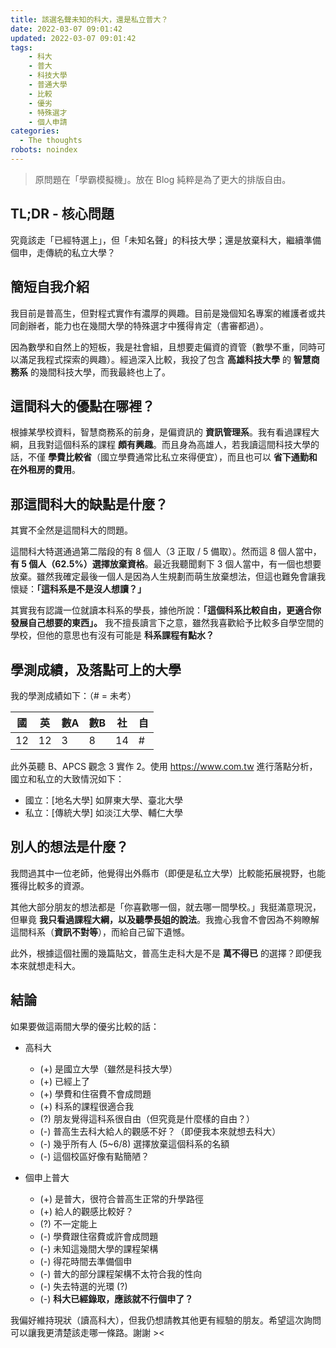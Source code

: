 ```yaml
---
title: 該選名聲未知的科大，還是私立普大？
date: 2022-03-07 09:01:42
updated: 2022-03-07 09:01:42
tags:
    - 科大
    - 普大
    - 科技大學
    - 普通大學
    - 比較
    - 優劣
    - 特殊選才
    - 個人申請
categories:
  - The thoughts
robots: noindex
---
```


> 原問題在「學霸模擬機」。放在 Blog 純粹是為了更大的排版自由。

TL;DR - 核心問題
---

究竟該走「已經特選上」，但「未知名聲」的科技大學；還是放棄科大，繼續準備個申，走傳統的私立大學？

簡短自我介紹
---

我目前是普高生，但對程式實作有濃厚的興趣。目前是幾個知名專案的維護者或共同創辦者，能力也在幾間大學的特殊選才中獲得肯定（書審都過）。

因為數學和自然上的短板，我是社會組，且想要走偏資的資管（數學不重，同時可以滿足我程式探索的興趣）。經過深入比較，我投了包含 **高雄科技大學** 的 **智慧商務系** 的幾間科技大學，而我最終也上了。

這間科大的優點在哪裡？
---

根據某學校資料，智慧商務系的前身，是偏資訊的 **資訊管理系**。我有看過課程大綱，且我對這個科系的課程 **頗有興趣**。而且身為高雄人，若我讀這間科技大學的話，不僅 **學費比較省**（國立學費通常比私立來得便宜），而且也可以 **省下通勤和在外租房的費用**。

那這間科大的缺點是什麼？
---

其實不全然是這間科大的問題。

這間科大特選通過第二階段的有 8 個人（3 正取 / 5 備取）。然而這 8 個人當中，**有 5 個人（62.5%）選擇放棄資格**。最近我聽聞剩下 3 個人當中，有一個也想要放棄。雖然我確定最後一個人是因為人生規劃而萌生放棄想法，但這也難免會讓我懷疑：**「這科系是不是沒人想讀？」**

其實我有認識一位就讀本科系的學長，據他所說：**「這個科系比較自由，更適合你發展自己想要的東西」。** 我不擅長讀言下之意，雖然我喜歡給予比較多自學空間的學校，但他的意思也有沒有可能是 **科系課程有點水？**

學測成績，及落點可上的大學
---

我的學測成績如下：（# = 未考）

| 國 | 英 | 數A | 數B | 社 | 自 |
| -- | -- | -- | -- | -- | -- |
| 12 | 12 | 3 | 8 | 14 | # |

此外英聽 B、APCS 觀念 3 實作 2。使用 <https://www.com.tw> 進行落點分析，國立和私立的大致情況如下：

- 國立：[地名大學] 如屏東大學、臺北大學
- 私立：[傳統大學] 如淡江大學、輔仁大學

別人的想法是什麼？
---

我問過其中一位老師，他覺得出外縣市（即便是私立大學）比較能拓展視野，也能獲得比較多的資源。

其他大部分朋友的想法都是「你喜歡哪一個，就去哪一間學校。」我挺滿意現況，但畢竟 **我只看過課程大綱，以及聽學長姐的說法**。我擔心我會不會因為不夠瞭解這間科系（**資訊不對等**），而給自己留下遺憾。

此外，根據這個社團的幾篇貼文，普高生走科大是不是 **萬不得已** 的選擇？即便我本來就想走科大。

結論
---

如果要做這兩間大學的優劣比較的話：

- 高科大
  - (+) 是國立大學（雖然是科技大學）
  - (+) 已經上了
  - (+) 學費和住宿費不會成問題
  - (+) 科系的課程很適合我
  - (?) 朋友覺得這科系很自由（但究竟是什麼樣的自由？）
  - (-) 普高生去科大給人的觀感不好？（即便我本來就想去科大）
  - (-) 幾乎所有人 (5~6/8) 選擇放棄這個科系的名額
  - (-) 這個校區好像有點簡陋？

- 個申上普大
  - (+) 是普大，很符合普高生正常的升學路徑
  - (+) 給人的觀感比較好？
  - (?) 不一定能上
  - (-) 學費跟住宿費或許會成問題
  - (-) 未知這幾間大學的課程架構
  - (-) 得花時間去準備個申
  - (-) 普大的部分課程架構不太符合我的性向
  - (-) 失去特選的光環 (?)
  - (-) **科大已經錄取，應該就不行個申了？**

我偏好維持現狀（讀高科大），但我仍想請教其他更有經驗的朋友。希望這次詢問可以讓我更清楚該走哪一條路。謝謝 ><
